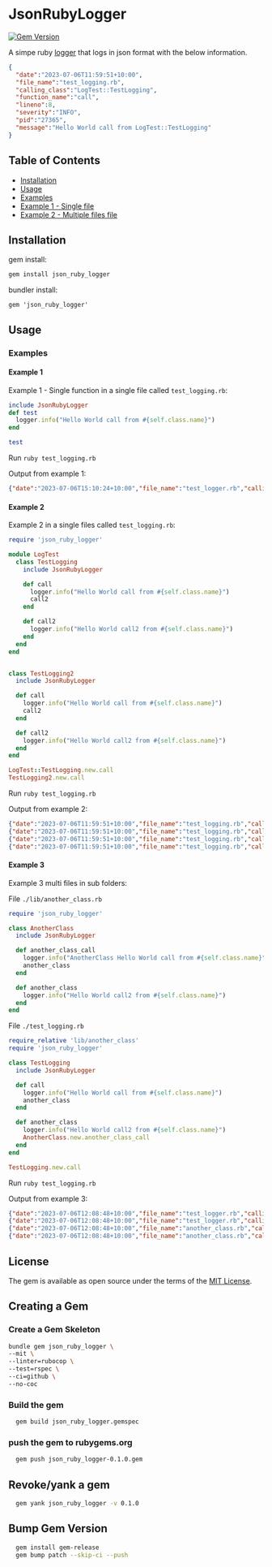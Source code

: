 # JsonRubyLogger

[![Gem Version](https://badge.fury.io/rb/json_ruby_logger.svg)](https://badge.fury.io/rb/json_ruby_logger)

A simpe ruby [logger](https://ruby-doc.org/3.2.2/stdlibs/logger/Logger.html) that logs in json format with the below information.

```json
{
  "date":"2023-07-06T11:59:51+10:00",
  "file_name":"test_logging.rb",
  "calling_class":"LogTest::TestLogging",
  "function_name":"call",
  "lineno":8,
  "severity":"INFO",
  "pid":"27365",
  "message":"Hello World call from LogTest::TestLogging"
}
```

## Table of Contents

- [Installation](#installation)
- [Usage](#usage)
- [Examples](#examples)
- [Example 1 - Single file](#example-1)
- [Example 2 - Multiple files file](#example-2)

## Installation

gem install:

```bash
gem install json_ruby_logger
```

bundler install:

```Gemfile
gem 'json_ruby_logger'
```

## Usage

### Examples

#### Example 1

Example 1 - Single function in a single file called `test_logging.rb`:


```ruby
include JsonRubyLogger
def test
  logger.info("Hello World call from #{self.class.name}")
end

test
```

Run `ruby test_logging.rb`

Output from example 1:

```json
{"date":"2023-07-06T15:10:24+10:00","file_name":"test_logger.rb","calling_class":"Object","function_name":"test","lineno":31,"severity":"INFO","pid":44665,"message":"Hello World call from Object"}
```

#### Example 2

Example 2 in a single files called `test_logging.rb`:

```ruby
require 'json_ruby_logger'

module LogTest
  class TestLogging
    include JsonRubyLogger

    def call
      logger.info("Hello World call from #{self.class.name}")
      call2
    end

    def call2
      logger.info("Hello World call2 from #{self.class.name}")
    end
  end
end


class TestLogging2
  include JsonRubyLogger

  def call
    logger.info("Hello World call from #{self.class.name}")
    call2
  end

  def call2
    logger.info("Hello World call2 from #{self.class.name}")
  end
end

LogTest::TestLogging.new.call
TestLogging2.new.call
```

Run `ruby test_logging.rb`

Output from example 2:

```json
{"date":"2023-07-06T11:59:51+10:00","file_name":"test_logging.rb","calling_class":"LogTest::TestLogging","function_name":"call","lineno":8,"severity":"INFO","pid":"#27365","message":"Hello World call from LogTest::TestLogging"}
{"date":"2023-07-06T11:59:51+10:00","file_name":"test_logging.rb","calling_class":"LogTest::TestLogging","function_name":"call2","lineno":13,"severity":"INFO","pid":"#27365","message":"Hello World call2 from LogTest::TestLogging"}
{"date":"2023-07-06T11:59:51+10:00","file_name":"test_logging.rb","calling_class":"TestLogging2","function_name":"call","lineno":23,"severity":"INFO","pid":"#27365","message":"Hello World call from TestLogging2"}
{"date":"2023-07-06T11:59:51+10:00","file_name":"test_logging.rb","calling_class":"TestLogging2","function_name":"call2","lineno":28,"severity":"INFO","pid":"#27365","message":"Hello World call2 from TestLogging2"}
```

#### Example 3

Example 3 multi files in sub folders:

File `./lib/another_class.rb`

```ruby
require 'json_ruby_logger'

class AnotherClass
  include JsonRubyLogger

  def another_class_call
    logger.info("AnotherClass Hello World call from #{self.class.name}")
    another_class
  end

  def another_class
    logger.info("Hello World call2 from #{self.class.name}")
  end
end
```

File `./test_logging.rb`

```ruby
require_relative 'lib/another_class'
require 'json_ruby_logger'

class TestLogging
  include JsonRubyLogger

  def call
    logger.info("Hello World call from #{self.class.name}")
    another_class
  end

  def another_class
    logger.info("Hello World call2 from #{self.class.name}")
    AnotherClass.new.another_class_call
  end
end

TestLogging.new.call
```

Run `ruby test_logging.rb`

Output from example 3:

```json
{"date":"2023-07-06T12:08:48+10:00","file_name":"test_logger.rb","calling_class":"TestLogging","function_name":"call","lineno":8,"severity":"INFO","pid":"#29554","message":"Hello World call from TestLogging"}
{"date":"2023-07-06T12:08:48+10:00","file_name":"test_logger.rb","calling_class":"TestLogging","function_name":"another_class","lineno":13,"severity":"INFO","pid":"#29554","message":"Hello World call2 from TestLogging"}
{"date":"2023-07-06T12:08:48+10:00","file_name":"another_class.rb","calling_class":"AnotherClass","function_name":"another_class_call","lineno":7,"severity":"INFO","pid":"#29554","message":"AnotherClass Hello World call from AnotherClass"}
{"date":"2023-07-06T12:08:48+10:00","file_name":"another_class.rb","calling_class":"AnotherClass","function_name":"another_class","lineno":12,"severity":"INFO","pid":"#29554","message":"Hello World call2 from AnotherClass"}
```

## License

The gem is available as open source under the terms of the [MIT License](https://opensource.org/licenses/MIT).

## Creating a Gem

### Create a Gem Skeleton

```bash
bundle gem json_ruby_logger \
--mit \
--linter=rubocop \
--test=rspec \
--ci=github \
--no-coc
```

### Build the gem

```bash
  gem build json_ruby_logger.gemspec
```

### push the gem to rubygems.org

```bash
  gem push json_ruby_logger-0.1.0.gem
```

## Revoke/yank a gem

```bash
  gem yank json_ruby_logger -v 0.1.0
```

## Bump Gem Version

```bash
  gem install gem-release
  gem bump patch --skip-ci --push
```
